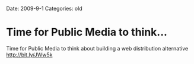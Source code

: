 Date: 2009-9-1
Categories: old

# Time for Public Media to think...

Time for Public Media to think about building a web distribution alternative <a href="http://bit.ly/JWw5k" rel="nofollow">http://bit.ly/JWw5k</a>
